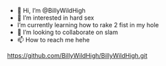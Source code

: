 - 👋 Hi, I’m @BillyWildHigh
- 👀 I’m interested in hard sex
-  I’m currently learning how to rake 2 fist in my hole
- 💞️ I’m looking to collaborate on slam
- 📫 How to reach me hehe

<!---
BillyWildHigh/BillyWildHigh is a ✨ special ✨ repository because its `README.md` (this file) appears on your GitHub profile.
You can click the Preview link to take a look at your changes.
--->

https://github.com/BillyWildHigh/BillyWildHigh.git


